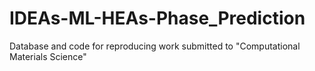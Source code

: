 # IDEAs-ML-HEAs-Phase_Prediction
Database and code for reproducing work submitted to "Computational Materials Science"
